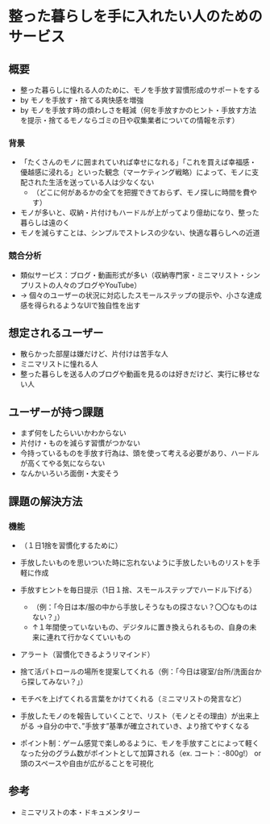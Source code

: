 # 整った暮らしを手に入れたい人のためのサービス

## 概要
- 整った暮らしに憧れる人のために、モノを手放す習慣形成のサポートをする
- by モノを手放す・捨てる爽快感を増強
- by モノを手放す時の煩わしさを軽減（何を手放すかのヒント・手放す方法を提示・捨てるモノならゴミの日や収集業者についての情報を示す）

### 背景
- 「たくさんのモノに囲まれていれば幸せになれる」「これを買えば幸福感・優越感に浸れる」といった観念（マーケティング戦略）によって、モノに支配された生活を送っている人は少なくない
  - （どこに何があるかの全てを把握できておらず、モノ探しに時間を費やす）
- モノが多いと、収納・片付けもハードルが上がってより億劫になり、整った暮らしは遠のく
- モノを減らすことは、シンプルでストレスの少ない、快適な暮らしへの近道

### 競合分析
- 類似サービス：ブログ・動画形式が多い（収納専門家・ミニマリスト・シンプリストの人々のブログやYouTube）
- → 個々のユーザーの状況に対応したスモールステップの提示や、小さな達成感を得られるようなUIで独自性を出す

## 想定されるユーザー
- 散らかった部屋は嫌だけど、片付けは苦手な人
- ミニマリストに憧れる人
- 整った暮らしを送る人のブログや動画を見るのは好きだけど、実行に移せない人

## ユーザーが持つ課題
- まず何をしたらいいかわからない
- 片付け・ものを減らす習慣がつかない
- 今持っているものを手放す行為は、頭を使って考える必要があり、ハードルが高くてやる気にならない
- なんかいろいろ面倒・大変そう

## 課題の解決方法

### 機能
- （１日1捨を習慣化するために）
- 手放したいものを思いついた時に忘れないように手放したいものリストを手軽に作成
- 手放すヒントを毎日提示（1日１捨、スモールステップでハードル下げる） 
  - （例：「今日は本/服の中から手放しそうなもの探さない？〇〇なものはない？」）  
  - ↑１年間使っていないもの、デジタルに置き換えられるもの、自身の未来に連れて行かなくていいもの

- アラート（習慣化できるようリマインド）

- 捨て活パトロールの場所を提案してくれる（例：「今日は寝室/台所/洗面台から探してみない？」）

- モチベを上げてくれる言葉をかけてくれる（ミニマリストの発言など）

- 手放したモノのを報告していくことで、リスト（モノとその理由）が出来上がる
	→自分の中で、”手放す”基準が確立されていき、より捨てやすくなる

- ポイント制：ゲーム感覚で楽しめるように、モノを手放すことによって軽くなった分のグラム数がポイントとして加算される（ex. コート：-800g!） or 頭のスペースや自由が広がることを可視化


## 参考
- ミニマリストの本・ドキュメンタリー
